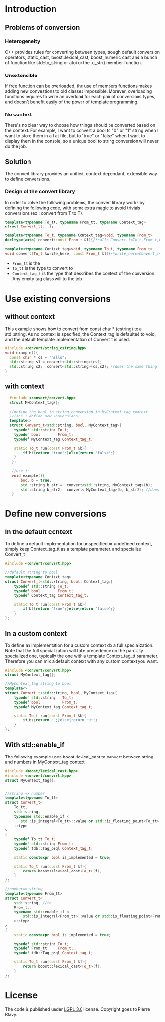 # Introduction

## Problems of conversion

### Heterogeneity
C++ provides rules for converting between types, trough default conversion operators, static_cast, 
boost::lexical_cast, boost_numeric cast and a bunch of function like std::to_string or atoi or the .c_str() member function. 

### Unextensible
If free function can be overloaded, the use of members functions makes adding new convestions to old classes impossible. 
Morever, overloading functions requires to write an overload for each pair of conversions types, and doesn't  benefit easily of
the power of template programming.

### No context
There's no clear way to choose how things should be converted based on the context. For example, I want to convert 
a bool to "0" or "1" string when I want to store them in a flat file, but to "true" or "false" when I want to display them in
the console, so a unique bool to string conversion will never do the job.

## Solution
The convert library provides an unified, context dependant, extensible way to define conversions.


### Design of the convert library

In order to solve the following problems, the convert library works by defining the following code, with some extra magic to
avoid trivials conversions (ex : convert from T to T).

```cpp
template<typename To_tt, typename From_tt, typename Context_tag>
struct Convert_t{...};

template<typename To_t, typename Context_tag=void, typename From_t> 
decltype(auto) convert(const From_t &f){/*calls Convert_t<To_t,From_t,Context_tag>::run(f)*/}

template<typename Context_tag=void, typename To_t, typename From_t> 
void convert(To_t &write_here, const From_t &f){/*write_here=Convert_t<To_t,From_t,Context_tag>::run(f)*/}
```

- ```From_tt``` is the
- ```To_tt``` is the type to convert to
- ```Context_tag_t``` is the type that describes the context of the conversion. Any empty tag class will to the job.




# Use existing conversions

## without context
This example shows how to convert from const char * (cstring) to a std::string. 
As no context is specified, the Context_tag is defaulted to void, and the default template implementation of Convert_t is used.

```cpp
#include <convert/string_cstring.hpp>
void example(){
  const char * cs = "hello";
  std::string s1 = convert<std::string>(cs);    
  std::string s2;  convert<std::string>(cs,s2); //does the same thing
}
```

## with context
```cpp
  #include <convert/convert.hpp>
  struct MyContext_tag{};
  
  //define the bool to string conversion in MyContext_tag context 
  //(see : define new conversions)
  template<>
  struct Convert_t<std::string, bool, MyContext_tag>{
	typedef std::string To_t;
	typedef bool        From_t;
	typedef MyContext_tag Context_tag_t;

	static To_t run(const From_t &b){
		if(b){return "true";}else{return "false";}
	}
   };
   
   //use it
   void example(){
       bool b = true;
       std::string b_str =  convert<std::string, MyContext_tag>(b);
       std::string b_str2;  convert< MyContext_tag>(b, b_str2); //does the same thing
   }
```


# Define new conversions

## In the default context
To define a default implementation for unspecified or undefined context, simply keep Context_tag_tt as a template parameter, and specialize Convert_t

```cpp
#include <convert/convert.hpp>
  
//default string to bool
template<typename Context_tag>
struct Convert_t<std::string, bool, Context_tag>{
    typedef std::string To_t;
    typedef bool        From_t;
    typedef Context_tag Context_tag_t;

    static To_t run(const From_t &b){
        if(b){return "true";}else{return "false";}
    }
};
```


## In a custom context
To define an implementation for a custom context do a full specialization. Note that the full specialization will take precedence on the parcially specialized one, typically the one with a template Context_tag_tt parameter. Therefore you can mix a default context with any custom context you want.

```cpp
#include <convert/convert.hpp>
struct MyContext_tag{};
  
//MyContext_tag string to bool
template<>
struct Convert_t<std::string, bool, MyContext_tag>{
    typedef std::string   To_t;
    typedef bool          From_t;
    typedef MyContext_tag Context_tag_t;

    static To_t run(const From_t &b){
        if(b){return "1;}else{return "0";}
    }
};
```

## With std::enable_if
The following example uses boost::lexical_cast to convert between string and numbers in MyContext_tag context

```cpp
#include <boost/lexical_cast.hpp>
#include <convert/convert.hpp>
struct MyContext_tag{};


//string => number
template<typename To_tt>
struct Convert_t<
    To_tt,
    std::string,
    typename std::enable_if <
       std::is_integral<To_tt>::value or std::is_floating_point<To_tt>::value, MyContext_tag>
    ::type 
>
{
    typedef To_tt To_t;
    typedef std::string From_t;
    typedef tdb::Tag_psql Context_tag_t;

    static constexpr bool is_implemented = true;

    static To_t run(const From_t &f){
        return boost::lexical_cast<To_t>(f);
    }
};

//number=> string
template<typename From_tt>
struct Convert_t<
    std::string, //to
    From_tt,
    typename std::enable_if <
        std::is_integral<From_tt>::value or std::is_floating_point<From_tt>::value, MyContext_tag
    >::type
>
{
    static constexpr bool is_implemented = true;

    typedef std::string To_t;
    typedef From_tt     From_t;
    typedef tdb::Tag_psql Context_tag_t;

    static To_t run(const From_t &f){
        return boost::lexical_cast<To_t>(f);
    }
};
```


# License
The code is published under [LGPL 3.0](https://www.gnu.org/licenses/lgpl-3.0.txt) license. Copyright goes to Pierre Blavy.



